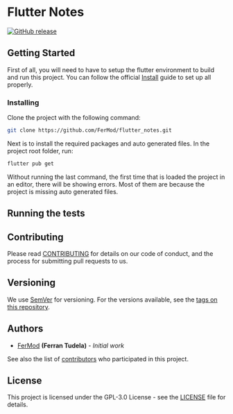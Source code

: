 # Flutter Notes

[![GitHub release](https://img.shields.io/github/v/release/FerMod/flutter_notes?include_prereleases)](https://github.com/FerMod/flutter_notes/releases)

## Getting Started

First of all, you will need to have to setup the flutter environment to build and run this project.
You can follow the official [Install](https://flutter.dev/docs/get-started/install) guide to set up all properly.

### Installing

Clone the project with the following command:

```bash
git clone https://github.com/FerMod/flutter_notes.git
```

Next is to install the required packages and auto generated files.
In the project root folder, run:

```bash
flutter pub get
```

Without running the last command, the first time that is loaded the project in an editor, there will be showing errors.
Most of them are because the project is missing auto generated files.

## Running the tests

## Contributing

Please read [CONTRIBUTING](CONTRIBUTING.md) for details on our code of conduct, and the process for submitting pull requests to us.

## Versioning

We use [SemVer](http://semver.org/) for versioning. For the versions available, see the [tags on this repository](../../tags).

## Authors

- [FerMod](https://github.com/FerMod) **(Ferran Tudela)** - *Initial work*

See also the list of [contributors](../../contributors) who participated in this project.

## License

This project is licensed under the GPL-3.0 License - see the [LICENSE](LICENSE) file for details.
